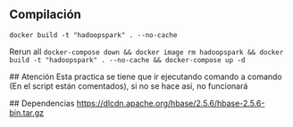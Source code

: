 ## Compilación
`docker build -t "hadoopspark" . --no-cache`

Rerun all
`docker-compose down && docker image rm hadoopspark && docker build -t "hadoopspark" . --no-cache && docker-compose up -d`

## Atención
Esta practica se tiene que ir ejecutando comando a comando (En el script están comentados), si no se hace así, no funcionará

## Dependencias
https://dlcdn.apache.org/hbase/2.5.6/hbase-2.5.6-bin.tar.gz